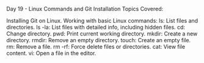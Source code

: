 Day 19 - Linux Commands and Git Installation
Topics Covered:

Installing Git on Linux.
Working with basic Linux commands:
ls: List files and directories.
ls -la: List files with detailed info, including hidden files.
cd: Change directory.
pwd: Print current working directory.
mkdir: Create a new directory.
rmdir: Remove an empty directory.
touch: Create an empty file.
rm: Remove a file.
rm -rf: Force delete files or directories.
cat: View file content.
vi: Open a file in the editor.

